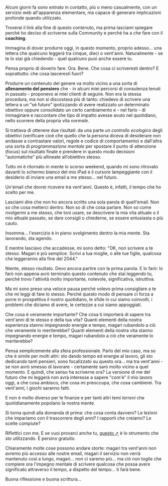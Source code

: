 Alcuni giorni fa sono entrato in contatto, più o meno casualmente, con un servizio web all'apparenza elementare, ma capace di generare implicazioni profonde quando utilizzato.

Troverai il link alla fine di questo contenuto, ma prima lasciami spiegare perché ho deciso di scriverne sulla Community e perché ha a che fare con il **coaching**.

Immagina di dover produrre oggi, in questo momento, proprio adesso... una lettera che qualcuno leggerà tra cinque, dieci o vent'anni.
Naturalmente - se te lo stai già chiedendo - quel qualcuno puoi anche essere tu.

Pensa proprio di doverlo fare. Ora.
Bene. Che cosa ci scriveresti dentro? E soprattutto: che cosa lasceresti fuori?

Produrre un contenuto del genere va molto vicino a una sorta di **allenamento del pensiero** che - in alcuni miei percorsi di consulenza tenuti in passato - proponevo ai miei clienti di seguire.
Non era la stessa procedura, ma non si discostava più di tanto: chiedevo di scrivere una lettera a un "sé futuro" ipotizzando di avere realizzato un determinato obiettivo oppure consolidato un certo cambiamento e - nel farlo - di immaginare e raccontare che tipo di impatto avesse avuto nel quotidiano, nello scorrere della propria vita _normale_.

Si trattava di ottenere due risultati: da una parte un _controllo ecologico_ degli obiettivi (verificare cioè che quello che la persona diceva di desiderare non andasse a contrastare valori, regole e codice di comportamento) e dall'altra una sorta di _programmazione mentale_ per spostare il punto di attenzione (focus) sul risultato finale e prendere in questo modo decisioni “automatiche” più allineate all’obiettivo stesso.

Tutto mi è ritornato in mente lo scorso weekend, quando mi sono ritrovato davanti lo schermo bianco del mio iPad e il cursore lampeggiante con il desiderio di inviare una email a me stesso... nel futuro.

Un'email che dovrei ricevere tra vent'anni. Questo è, infatti, il tempo che ho scelto per me. 

Lasciami dire che non ho ancora scritto una sola parola di quell'email. 
Non so che cosa metterci dentro.
Non so di che cosa parlare.
Non so come rivolgermi a me stesso, che toni usare, se descrivere la mia vita attuale o il mio attuale passato, se dare consigli o chiederne, se essere entusiasta o più cauto.

Insomma... l'esercizio è in pieno svolgimento dentro la mia mente. Sta lavorando, sta agendo.

E mentre lasciavo che accadesse, mi sono detto: "OK, non scrivere a te stesso. Magari è più semplice. Scrivi a tua moglie, o alle tue figlie, qualcosa che leggeranno alla fine del 2044."

Niente, stesso risultato. Devo ancora partire con la prima parola.
E lo farò: lo farò non appena avrò terminato questo contenuto che stai leggendo tu, perché trovo l'attività molto importante, notevole, significativa, istruttiva.

Ma mi sono preso una veloce pausa perché volevo prima consigliare a te che mi leggi di fare lo stesso. 
Perché questo modo di pensare ci forza a porre in prospettiva il nostro quotidiano, le sfide in cui siamo coinvolti, i problemi che diciamo di avere, le certezze a cui siamo appoggiati.

Che cosa è veramente importante? Che cosa ti importerà di sapere tra vent'anni di te stesso e della tua vita?
Quanti elementi della nostra esperienza stanno impegnando energie e tempo, magari rubandolo a ciò che veramente lo meriterebbe?
Quanti elementi della nostra vita stanno impegnando energie e tempo, magari rubandolo a ciò che veramente lo meriterebbe?

Pensa semplicemente alla sfera professionale. Parlo del mio caso, ma so che è simile per molti altri: sto dando tempo ed energie al lavoro, gli sto dedicando tanti pensieri, sono focalizzato su questo ora... ma tra vent'anni - se non avrò smesso di lavorare - certamente sarò molto vicino a quel momento. E quindi, che senso ha scriverne ora? La versione di me del futuro che mi leggerà non avrà interesse a sapere "com'è" il mio lavoro oggi, a che cosa ambisco, che cosa mi preoccupa, che cosa cambierei. Tra vent'anni, i giochi saranno fatti.

E non è molto diverso per le finanze e per tanti altri temi _terreni_ che quotidianamente popolano la nostra mente.

Si torna quindi alla domanda di prima: che cosa conta davvero?
Le lezioni che impariamo con il trascorrere degli anni?
I rapporti che creiamo?
Le scelte compiute?

Riflettici con me. 
E se vuoi provarci anche tu, [questo ➚](https://www.futureme.org/) è lo strumento che sto utilizzando.
È persino gratuito.

Chiaramente molte cose possono andare storte: magari tra vent'anni non avremo più accesso alle nostre email, magari il servizio non verrà mantenuto così a lungo, magari... non ci saremo più... ma ciò non toglie che compiere ora l'impegno mentale di scrivere qualcosa che possa avere significato attraverso il tempo, a dispetto del tempo... ti farà bene.

Buona riflessione e buona scrittura...



